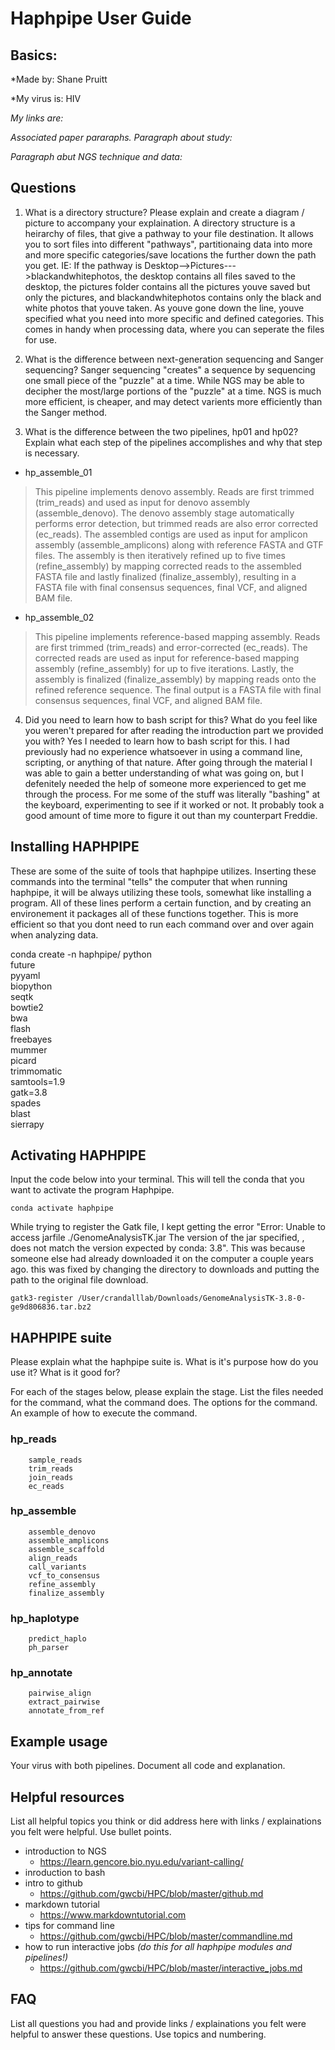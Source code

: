 # Haphpipe User Guide

## Basics:

*Made by: Shane Pruitt

*My virus is: HIV

*My links are:*

*Associated paper pararaphs.*
*Paragraph about study:*

*Paragraph abut NGS technique and data:*

## Questions


1. What is a directory structure? Please explain and create a diagram / picture to accompany your explaination.
A directory structure is a heirarchy of files, that give a pathway to your file destination. It allows you to sort files into different "pathways", partitionaing data into more and more specific categories/save locations the further down the path you get. IE: If the pathway is Desktop-->Pictures--->blackandwhitephotos, the desktop contains all files saved to the desktop, the pictures folder contains all the pictures youve saved but only the pictures, and blackandwhitephotos contains only the black and white photos that youve taken. As youve gone down the line, youve specified what you need into more specific and defined categories. This comes in handy when processing data, where you can seperate the files for use. 

2. What is the difference between next-generation sequencing and Sanger sequencing?
Sanger sequencing "creates" a sequence by sequencing one small piece of the "puzzle" at a time. While NGS may be able to decipher the most/large portions of the "puzzle" at a time. NGS is much more efficient, is cheaper, and may detect varients more efficiently than the Sanger method. 


3. What is the difference between the two pipelines, hp01 and hp02? Explain what each step of the pipelines accomplishes and why that step is necessary.

- hp_assemble_01

>This pipeline implements denovo assembly. Reads are first trimmed (trim_reads) and used as input for denovo assembly (assemble_denovo). The denovo assembly stage automatically performs error detection, but trimmed reads are also error corrected (ec_reads). The assembled contigs are used as input for amplicon assembly (assemble_amplicons) along with reference FASTA and GTF files. The assembly is then iteratively refined up to five times (refine_assembly) by mapping corrected reads to the assembled FASTA file and lastly finalized (finalize_assembly), resulting in a FASTA file with final consensus sequences, final VCF, and aligned BAM file.

  

- hp_assemble_02  
>This pipeline implements reference-based mapping assembly. Reads are first trimmed (trim_reads) and error-corrected (ec_reads). The corrected reads are used as input for reference-based mapping assembly (refine_assembly) for up to five iterations. Lastly, the assembly is finalized (finalize_assembly) by mapping reads onto the refined reference sequence. The final output is a FASTA file with final consensus sequences, final VCF, and aligned BAM file.

4. Did you need to learn how to bash script for this? What do you feel like you weren't prepared for after reading the introduction part we provided you with? Yes I needed to learn how to bash script for this. I had previously had no experience whatsoever in using a command line, scripting, or anything of that nature. After going through the material I was able to gain a better understanding of what was going on, but I defenitely needed the help of someone more experienced to get me through the process. For me some of the stuff was literally "bashing" at the keyboard, experimenting to see if it worked or not. It probably took a good amount of time more to figure it out than my counterpart Freddie. 



## Installing HAPHPIPE
These are some of the suite of tools that haphpipe utilizes. Inserting these commands into the terminal "tells" the computer that when running haphpipe, it will be always utilizing these tools, somewhat like installing a program. All of these lines perform a certain function, and by creating an environement it packages all of these functions together. This is more efficient so that you dont need to run each command over and over again when analyzing data. 


conda create -n haphpipe/
 python \
 future \
 pyyaml \
 biopython \
 seqtk \
 bowtie2 \
 bwa \
 flash \
 freebayes \
 mummer \
 picard \
 trimmomatic \
 samtools=1.9 \
 gatk=3.8 \
 spades \
 blast \
 sierrapy
 
## Activating HAPHPIPE
Input the code below into your terminal. This will tell the conda that you want to activate the program Haphpipe. 

	conda activate haphpipe
	
While trying to register the Gatk file, I kept getting the error "Error: Unable to access jarfile ./GenomeAnalysisTK.jar
The version of the jar specified, , does not match the version expected by conda: 3.8". This was because someone else had already downloaded it on the computer a couple years ago. 
this was fixed by changing the directory to downloads and putting the path to the original file download. 

	gatk3-register /User/crandalllab/Downloads/GenomeAnalysisTK-3.8-0-ge9d806836.tar.bz2
	
## HAPHPIPE suite
Please explain what the haphpipe suite is. What is it's purpose how do you use it? What is it good for?

For each of the stages below, please explain the stage. List the files needed for the command, what the command does. The options for the command. An example of how to execute the command.

### hp_reads
        sample_reads
        trim_reads
        join_reads
        ec_reads
### hp_assemble
        assemble_denovo
        assemble_amplicons
        assemble_scaffold
        align_reads
        call_variants
        vcf_to_consensus
        refine_assembly
        finalize_assembly
### hp_haplotype
        predict_haplo
        ph_parser
### hp_annotate
        pairwise_align
        extract_pairwise
        annotate_from_ref
        
## Example usage
Your virus with both pipelines. Document all code and explanation.  

## Helpful resources
List all helpful topics you think or did address here with links / explainations you felt were helpful. Use bullet points.

- introduction to NGS
	- https://learn.gencore.bio.nyu.edu/variant-calling/
- inroduction to bash
- intro to github
	- https://github.com/gwcbi/HPC/blob/master/github.md
- markdown tutorial
	- https://www.markdowntutorial.com
- tips for command line
	- https://github.com/gwcbi/HPC/blob/master/commandline.md
- how to run interactive jobs *(do this for all haphpipe modules and pipelines!)*
	- https://github.com/gwcbi/HPC/blob/master/interactive_jobs.md
	
## FAQ
List all questions you had and provide links / explainations you felt were helpful to answer these questions. Use topics and numbering.
